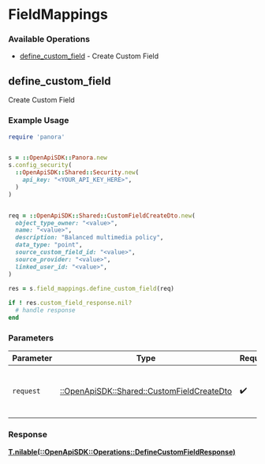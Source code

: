 # FieldMappings


### Available Operations

* [define_custom_field](#define_custom_field) - Create Custom Field

## define_custom_field

Create Custom Field

### Example Usage

```ruby
require 'panora'


s = ::OpenApiSDK::Panora.new
s.config_security(
  ::OpenApiSDK::Shared::Security.new(
    api_key: "<YOUR_API_KEY_HERE>",
  )
)


req = ::OpenApiSDK::Shared::CustomFieldCreateDto.new(
  object_type_owner: "<value>",
  name: "<value>",
  description: "Balanced multimedia policy",
  data_type: "point",
  source_custom_field_id: "<value>",
  source_provider: "<value>",
  linked_user_id: "<value>",
)
    
res = s.field_mappings.define_custom_field(req)

if ! res.custom_field_response.nil?
  # handle response
end

```

### Parameters

| Parameter                                                                                 | Type                                                                                      | Required                                                                                  | Description                                                                               |
| ----------------------------------------------------------------------------------------- | ----------------------------------------------------------------------------------------- | ----------------------------------------------------------------------------------------- | ----------------------------------------------------------------------------------------- |
| `request`                                                                                 | [::OpenApiSDK::Shared::CustomFieldCreateDto](../../models/shared/customfieldcreatedto.md) | :heavy_check_mark:                                                                        | The request object to use for the request.                                                |


### Response

**[T.nilable(::OpenApiSDK::Operations::DefineCustomFieldResponse)](../../models/operations/definecustomfieldresponse.md)**

